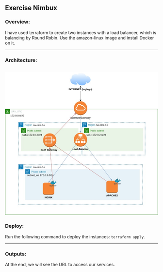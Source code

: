 ## Exercise Nimbux

### Overview:

I have used terraform to create two instances with a load balancer, which is balancing by Round Robin.
Use the amazon-linux image and install Docker on it.

---
### Architecture:
![](images/aws-arq.jpg) 
 ---
### Deploy:
Run the following command to deploy the instances: `terraform apply`.

---

### Outputs:
At the end, we will see the URL to access our services.